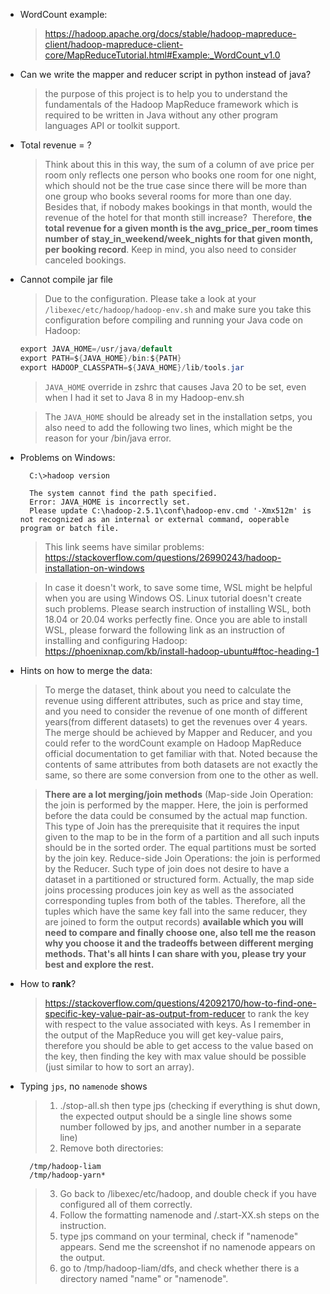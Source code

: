 - WordCount example:
    > https://hadoop.apache.org/docs/stable/hadoop-mapreduce-client/hadoop-mapreduce-client-core/MapReduceTutorial.html#Example:_WordCount_v1.0

- Can we write the mapper and reducer script in python instead of java?
    > the purpose of this project is to help you to understand the fundamentals of the Hadoop MapReduce framework which is required to be written in Java without any other program languages API or toolkit support.


- Total revenue = ?
    > Think about this in this way, the sum of a column of ave price per room only reflects one person who books one room for one night, which should not be the true case since there will be more than one group who books several rooms for more than one day.
    Besides that, if nobody makes bookings in that month, would the revenue of the hotel for that month still increase? 
    Therefore, **the total revenue for a given month is the avg_price_per_room times number of stay_in_weekend/week_nights for that given month, per booking record**.
    Keep in mind, you also need to consider canceled bookings.

- Cannot compile jar file
    >Due to the configuration. Please take a look at your `/libexec/etc/hadoop/hadoop-env.sh` and make sure you take this configuration before compiling and running your Java code on Hadoop:
    ```Java
    export JAVA_HOME=/usr/java/default
    export PATH=${JAVA_HOME}/bin:${PATH}
    export HADOOP_CLASSPATH=${JAVA_HOME}/lib/tools.jar
    ```

    >`JAVA_HOME` override in zshrc that causes Java 20 to be set, even when I had it set to Java 8 in my Hadoop-env.sh

    > The `JAVA_HOME` should be already set in the installation setps, you also need to add the following two lines, which might be the reason for your /bin/java error. 
- Problems on Windows:

        C:\>hadoop version 

        The system cannot find the path specified.
        Error: JAVA_HOME is incorrectly set.
        Please update C:\hadoop-2.5.1\conf\hadoop-env.cmd '-Xmx512m' is not recognized as an internal or external command, ooperable program or batch file.
    
    > This link seems have similar problems:
    https://stackoverflow.com/questions/26990243/hadoop-installation-on-windows

    > In case it doesn't work, to save some time, WSL might be helpful when you are using Windows OS. Linux tutorial doesn't create such problems. Please search instruction of installing WSL, both 18.04 or 20.04 works perfectly fine. Once you are able to install WSL, please forward the following link as an instruction of installing and configuring Hadoop:
    https://phoenixnap.com/kb/install-hadoop-ubuntu#ftoc-heading-1
- Hints on how to merge the data:
    > To merge the dataset, think about you need to calculate the revenue using different attributes, such as price and stay time, and you need to consider the revenue of one month of different years(from different datasets) to get the revenues over 4 years. The merge should be achieved by Mapper and Reducer, and you could refer to the wordCount example on Hadoop MapReduce official documentation to get familiar with that. Noted because the contents of same attributes from both datasets are not exactly the same, so there are some conversion from one to the other as well.

    > **There are a lot merging/join methods** (Map-side Join Operation: the join is performed by the mapper. Here, the join is performed before the data could be consumed by the actual map function. This type of Join has the prerequisite that it requires the input given to the map to be in the form of a partition and all such inputs should be in the sorted order. The equal partitions must be sorted by the join key. Reduce-side Join Operations: the join is performed by the Reducer. Such type of join does not desire to have a dataset in a partitioned or structured form. Actually, the map side joins processing produces join key as well as the associated corresponding tuples from both of the tables. Therefore, all the tuples which have the same key fall into the same reducer, they are joined to form the output records) **available which you will need to compare and finally choose one, also tell me the reason why you choose it and the tradeoffs between different merging methods. That's all hints I can share with you, please try your best and explore the rest.**

- How to **rank**?

    > https://stackoverflow.com/questions/42092170/how-to-find-one-specific-key-value-pair-as-output-from-reducer
    to rank the key with respect to the value associated with keys.
    > As I remember in the output of the MapReduce you will get key-value pairs, therefore you should be able to get access to the value based on the key, then finding the key with max value should be possible (just similar to how to sort an array).

- Typing `jps`, no `namenode` shows
    > 1. ./stop-all.sh then type jps (checking if everything is shut down, the expected output should be a single line shows some number followed by jps, and another number in a separate line)
    > 2. Remove both directories:
        
        /tmp/hadoop-liam 
        /tmp/hadoop-yarn*
    > 3. Go back to /libexec/etc/hadoop, and double check if you have configured all of them correctly.
    > 4. Follow the formatting namenode and /.start-XX.sh steps on the instruction.
    > 5. type jps command on your terminal, check if "namenode" appears. Send me the screenshot if no namenode appears on the output.
    > 6. go to /tmp/hadoop-liam/dfs, and check whether there is a directory named "name" or "namenode".
